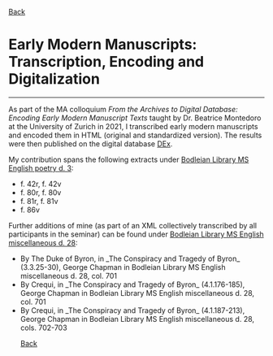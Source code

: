 [Back](https://ycvogt.github.io/my_portfolio/)

# Early Modern Manuscripts: Transcription, Encoding and Digitalization
---

As part of the MA colloquium _From the Archives to Digital Database: Encoding Early Modern Manuscript Texts_ taught by Dr. Beatrice Montedoro at the University of Zurich in 2021, I transcribed early modern manuscripts and encoded them in HTML (original and standardized version). The results were then published on the digital database [DEx](https://dex.digitalearlymodern.com/).

My contribution spans the following extracts under [Bodleian Library MS English poetry d. 3](https://daikatana.digitalearlymodern.com/manuscripts/?query=BodleianMSEngpoetd3.xml):
<ul>
 <li>f. 42r, f. 42v</li>
 <li>f. 80r, f. 80v</li>
 <li>f. 81r, f. 81v</li>
 <li>f. 86v</li>
</ul>

Further additions of mine (as part of an XML collectively transcribed by all participants in the seminar) can be found under [Bodleian Library MS English miscellaneous d. 28](https://daikatana.digitalearlymodern.com/manuscripts/?query=BodleianMSEngmiscd28.xml&spelling=normalized):
<ul>
 <li>By The Duke of Byron, in _The Conspiracy and Tragedy of Byron_ (3.3.25-30), George Chapman in Bodleian Library MS English miscellaneous d. 28, col. 701</li>
<li>By Crequi, in _The Conspiracy and Tragedy of Byron_ (4.1.176-185), George Chapman in Bodleian Library MS English miscellaneous d. 28, col. 701</li>
<li>By Crequi, in _The Conspiracy and Tragedy of Byron_ (4.1.187-213), George Chapman in Bodleian Library MS English miscellaneous d. 28, cols. 702-703</li>


[Back](https://ycvogt.github.io/my_portfolio/)
